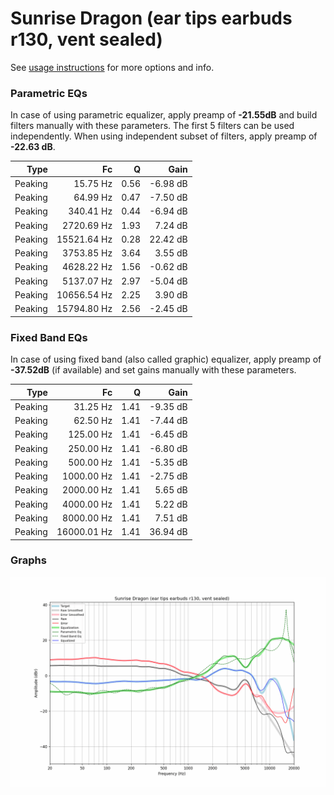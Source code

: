 # Sunrise Dragon (ear tips earbuds r130, vent sealed)
See [usage instructions](https://github.com/jaakkopasanen/AutoEq#usage) for more options and info.

### Parametric EQs
In case of using parametric equalizer, apply preamp of **-21.55dB** and build filters manually
with these parameters. The first 5 filters can be used independently.
When using independent subset of filters, apply preamp of **-22.63 dB**.

| Type    | Fc          |    Q | Gain     |
|--------:|------------:|-----:|---------:|
| Peaking | 15.75 Hz    | 0.56 | -6.98 dB |
| Peaking | 64.99 Hz    | 0.47 | -7.50 dB |
| Peaking | 340.41 Hz   | 0.44 | -6.94 dB |
| Peaking | 2720.69 Hz  | 1.93 | 7.24 dB  |
| Peaking | 15521.64 Hz | 0.28 | 22.42 dB |
| Peaking | 3753.85 Hz  | 3.64 | 3.55 dB  |
| Peaking | 4628.22 Hz  | 1.56 | -0.62 dB |
| Peaking | 5137.07 Hz  | 2.97 | -5.04 dB |
| Peaking | 10656.54 Hz | 2.25 | 3.90 dB  |
| Peaking | 15794.80 Hz | 2.56 | -2.45 dB |

### Fixed Band EQs
In case of using fixed band (also called graphic) equalizer, apply preamp of **-37.52dB**
(if available) and set gains manually with these parameters.

| Type    | Fc          |    Q | Gain     |
|--------:|------------:|-----:|---------:|
| Peaking | 31.25 Hz    | 1.41 | -9.35 dB |
| Peaking | 62.50 Hz    | 1.41 | -7.44 dB |
| Peaking | 125.00 Hz   | 1.41 | -6.45 dB |
| Peaking | 250.00 Hz   | 1.41 | -6.80 dB |
| Peaking | 500.00 Hz   | 1.41 | -5.35 dB |
| Peaking | 1000.00 Hz  | 1.41 | -2.75 dB |
| Peaking | 2000.00 Hz  | 1.41 | 5.65 dB  |
| Peaking | 4000.00 Hz  | 1.41 | 5.22 dB  |
| Peaking | 8000.00 Hz  | 1.41 | 7.51 dB  |
| Peaking | 16000.01 Hz | 1.41 | 36.94 dB |

### Graphs
![](./Sunrise%20Dragon%20(ear%20tips%20earbuds%20r130,%20vent%20sealed).png)